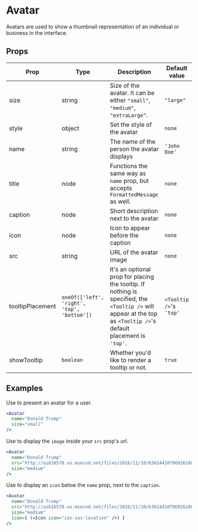# Avatar

Avatars are used to show a thumbnail representation of an individual or
business in the interface.

## Props

| Prop | Type | Description | Default value |
| ---- | ---- | ----------- | -------------
| size | string | Size of the avatar. It can be either `"small"`, `"medium"`, `"extraLarge"`. | `"large"` |
| style | object | Set the style of the avatar | `none` |
| name | string | The name of the person the avatar displays | `'John Doe'` |
| title | node | Functions the same way as `name` prop, but accepts `FormattedMessage` as well. | `none` |
| caption | node | Short description next to the avatar | `none` |
| icon | node | Icon to appear before the caption | `none` |
| src | string | URL of the avatar image | `none` |
| tooltipPlacement | `oneOf(['left', 'right', 'top', 'bottom'])` | It's an optional prop for placing the tooltip. If nothing is specified, the `<Tooltip />` will appear at the top as `<Tooltip />`'s default placement is `'top'`. | `<Tooltip />`'s `'top'` |
| showTooltip | `boolean` | Whether you'd like to render a tooltip or not. | `true` |

## Examples

Use to present an avatar for a user.

```jsx
<Avatar
  name="Donald Trump"
  size="small"
/>
```

Use to display the `image` inside your `src` prop's url.

```jsx
<Avatar
  name="Donald Trump"
  src="http://az616578.vo.msecnd.net/files/2016/11/10/6361441079692610831635571641_nast.jpg"
  size="medium"
/>
```

Use to display an `icon` below the `name` prop, next to the `caption`.

```jsx
<Avatar
  name="Donald Trump"
  src="http://az616578.vo.msecnd.net/files/2016/11/10/6361441079692610831635571641_nast.jpg"
  size="medium"
  icon={ (<Icon icon="ion-ios-location" />) }
/>
```
